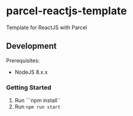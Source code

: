 # parcel-reactjs-template
Template for ReactJS with Parcel

## Development
Prerequisites:

* NodeJS 8.x.x 

### Getting Started
1. Run ```npm install``
1. Run ```npm run start```

